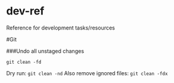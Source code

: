 dev-ref
=======

Reference for development tasks/resources

#Git

###Undo all unstaged changes

`git clean -fd`

Dry run: `git clean -nd`
Also remove ignored files: `git clean -fdx`



